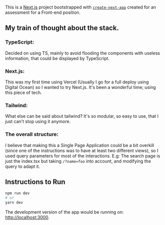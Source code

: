 This is a [Next.js](https://nextjs.org/) project bootstrapped with [`create-next-app`](https://github.com/vercel/next.js/tree/canary/packages/create-next-app) created for an assessment for a Front-end position.

## My train of thought about the stack.

### TypeScript:
Decided on using TS, mainly to avoid flooding the components with useless information, that could be displayed by TypeScript.

### Next.js:
This was my first time using Vercel (Usually I go for a full deploy using Digital Ocean) so I wanted to try Next.js. It's been a wonderful time; using this piece of tech.

### Tailwind:
What else can be said about tailwind? It's so modular, so easy to use, that I just can't stop using it anymore.

### The overall structure:
I believe that making this a Single Page Application could be a bit overkill (since one of the instructions was to have at least two different views), so I used query parameters for most of the interactions.
E.g: The search page is just the index.tsx but taking `/?name=foo` into account, and modifying the query to adapt it.

## Instructions to Run

```bash
npm run dev
# or
yarn dev
```

The development version of the app would be running on:  [http://localhost:3000](http://localhost:3000).